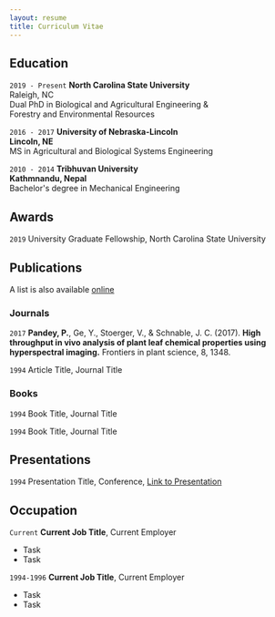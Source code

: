 ```yaml
---
layout: resume
title: Curriculum Vitae
---
```

## Education

`2019 - Present`
__North Carolina State University__   
Raleigh, NC        
Dual PhD in Biological and Agricultural Engineering &    
Forestry and Environmental Resources

`2016 - 2017`
__University of Nebraska-Lincoln    
Lincoln, NE__     
MS in Agricultural and Biological Systems Engineering 

`2010 - 2014`
__Tribhuvan University  
Kathmnandu, Nepal__     
Bachelor's degree in Mechanical Engineering


## Awards

`2019`
University Graduate Fellowship, North Carolina State University

## Publications

A list is also available [online](https://scholar.google.com/citations?user=O1qUwKcAAAAJ&hl=en) 

### Journals

`2017`
__Pandey, P.__, Ge, Y., Stoerger, V., & Schnable, J. C. (2017). __High throughput in vivo analysis of plant leaf chemical properties using hyperspectral imaging.__ Frontiers in plant science, 8, 1348.

`1994`
Article Title, Journal Title

### Books

`1994`
Book Title, Journal Title

`1994`
Book Title, Journal Title


## Presentations

`1994`
Presentation Title, Conference, <a href="https://MyWebsite.tld/presentation1">Link to Presentation</a>


## Occupation

`Current`
__Current Job Title__, Current Employer 

- Task
- Task

`1994-1996`
__Current Job Title__, Current Employer 

- Task
- Task



<!-- ### Footer

Last updated: May 2013 -->


